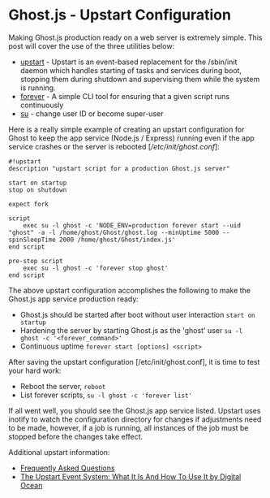 Ghost.js - Upstart Configuration
================================

Making Ghost.js production ready on a web server is extremely simple.  This post will cover the use of the three utilities below:

* [upstart](http://upstart.ubuntu.com/) - Upstart is an event-based replacement for the /sbin/init daemon which handles starting of tasks and services during boot, stopping them during shutdown and supervising them while the system is running.
* [forever](https://github.com/foreverjs/forever) - A simple CLI tool for ensuring that a given script runs continuously
* [su](http://manpages.ubuntu.com/manpages/gutsy/man1/su.1.html) - change user ID or become super-user

Here is a really simple example of creating an upstart configuration for Ghost to keep the app service (Node.js / Express) running even if the app service crashes or the server is rebooted [*/etc/init/ghost.conf*]:

```
#!upstart
description "upstart script for a production Ghost.js server"

start on startup
stop on shutdown

expect fork

script
    exec su -l ghost -c 'NODE_ENV=production forever start --uid "ghost" -a -l /home/ghost/Ghost/ghost.log --minUptime 5000 --spinSleepTime 2000 /home/ghost/Ghost/index.js'
end script

pre-stop script
    exec su -l ghost -c 'forever stop ghost'
end script
```

The above upstart configuration accomplishes the following to make the Ghost.js app service production ready:

* Ghost.js should be started after boot without user interaction
`start on startup`
* Hardening the server by starting Ghost.js as the 'ghost' user
`su -l ghost -c '<forever_command>'`
* Continuous uptime
`forever start [options] <script>`


After saving the upstart configuration [/etc/init/ghost.conf], it is time to test your hard work:

* Reboot the server, `reboot`
* List forever scripts, `su -l ghost -c 'forever list'`

If all went well, you should see the Ghost.js app service listed.  Upstart uses inotify to watch the configuration directory for changes if adjustments need to be made, however, if a job is running, all instances of the job must be stopped before the changes take effect.

Additional upstart information:

* [Frequently Asked Questions](http://upstart.ubuntu.com/faq.html)
* [The Upstart Event System: What It Is And How To Use It by Digital Ocean](https://www.digitalocean.com/community/tutorials/the-upstart-event-system-what-it-is-and-how-to-use-it)

